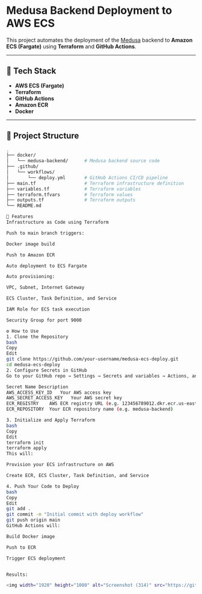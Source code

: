# Medusa Backend Deployment to AWS ECS

This project automates the deployment of the [Medusa](https://medusajs.com/) backend to **Amazon ECS (Fargate)** using **Terraform** and **GitHub Actions**.

---

## 🚀 Tech Stack

- **AWS ECS (Fargate)**
- **Terraform**
- **GitHub Actions**
- **Amazon ECR**
- **Docker**

---

## 📁 Project Structure

```bash
.
├── docker/
│   └── medusa-backend/      # Medusa backend source code
├── .github/
│   └── workflows/
│       └── deploy.yml       # GitHub Actions CI/CD pipeline
├── main.tf                  # Terraform infrastructure definition
├── variables.tf             # Terraform variables
├── terraform.tfvars         # Terraform values
├── outputs.tf               # Terraform outputs
└── README.md

🧩 Features
Infrastructure as Code using Terraform

Push to main branch triggers:

Docker image build

Push to Amazon ECR

Auto deployment to ECS Fargate

Auto provisioning:

VPC, Subnet, Internet Gateway

ECS Cluster, Task Definition, and Service

IAM Role for ECS task execution

Security Group for port 9000

⚙️ How to Use
1. Clone the Repository
bash
Copy
Edit
git clone https://github.com/your-username/medusa-ecs-deploy.git
cd medusa-ecs-deploy
2. Configure Secrets in GitHub
Go to your GitHub repo → Settings → Secrets and variables → Actions, and add the following:

Secret Name	Description
AWS_ACCESS_KEY_ID	Your AWS access key
AWS_SECRET_ACCESS_KEY	Your AWS secret key
ECR_REGISTRY	AWS ECR registry URL (e.g. 123456789012.dkr.ecr.us-east-2.amazonaws.com)
ECR_REPOSITORY	Your ECR repository name (e.g. medusa-backend)

3. Initialize and Apply Terraform
bash
Copy
Edit
terraform init
terraform apply
This will:

Provision your ECS infrastructure on AWS

Create ECR, ECS Cluster, Task Definition, and Service

4. Push Your Code to Deploy
bash
Copy
Edit
git add .
git commit -m "Initial commit with deploy workflow"
git push origin main
GitHub Actions will:

Build Docker image

Push to ECR

Trigger ECS deployment


Results:

<img width="1920" height="1080" alt="Screenshot (314)" src="https://github.com/user-attachments/assets/28850fc1-3c15-43b2-9407-4be97b8d86ce" />
